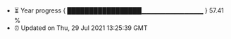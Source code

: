 - ⏳ Year progress { █████████████████▁▁▁▁▁▁▁▁▁▁▁▁▁ } 57.41 %
- ⏰ Updated on Thu, 29 Jul 2021 13:25:39 GMT

